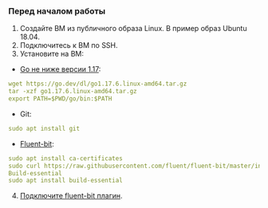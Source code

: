 ### Перед началом работы

1. Создайте ВМ из публичного образа Linux. В пример образ Ubuntu 18.04.
2. Подключитесь к ВМ по SSH.
3. Установите на ВМ:

- [Go не ниже версии 1.17](https://go.dev/doc/install):

```yaml
wget https://go.dev/dl/go1.17.6.linux-amd64.tar.gz
tar -xzf go1.17.6.linux-amd64.tar.gz
export PATH=$PWD/go/bin:$PATH
```

- Git:

```yaml
sudo apt install git
```

- [Fluent-bit](https://docs.fluentbit.io/manual/installation/linux/ubuntu):

```yaml
sudo apt install ca-certificates
sudo curl https://raw.githubusercontent.com/fluent/fluent-bit/master/install.sh | sh
Build-essential
sudo apt install build-essential
```

4. [Подключите fluent-bit плагин](/additionals/logging/start/connect-plugin).
